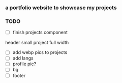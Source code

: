 ### a portfolio website to showcase my projects

### TODO

- [ ] finish projects component

header small
project full width

- [ ] add webp pics to projects
- [ ] add langs
- [ ] profile pic?
- [ ] bg 
- [ ] footer